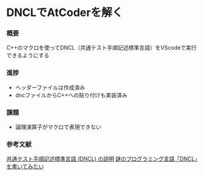 # DNCLでAtCoderを解く

### 概要
C++のマクロを使ってDNCL（共通テスト手順記述標準言語）をVScodeで実行できるようにする

### 進捗
- ヘッダーファイルは作成済み
- dncファイルからC++への貼り付けも実装済み

### 課題
- 論理演算子がマクロで表現できない

### 参考文献
[共通テスト手順記述標準言語 (DNCL) の説明](https://www.dnc.ac.jp/albums/abm.php?d=67&f=abm00000819.pdf&n=R4_%E5%85%B1%E9%80%9A%E3%83%86%E3%82%B9%E3%83%88%E6%89%8B%E9%A0%86%E8%A8%98%E8%BF%B0%E6%A8%99%E6%BA%96%E8%A8%80%E8%AA%9E%EF%BC%88DNCL%EF%BC%89%E3%81%AE%E8%AA%AC%E6%98%8E.pdf)
[謎のプログラミング言語「DNCL」を書いてみたい](https://zenn.dev/team411/articles/f87b9e0f193bd8)
